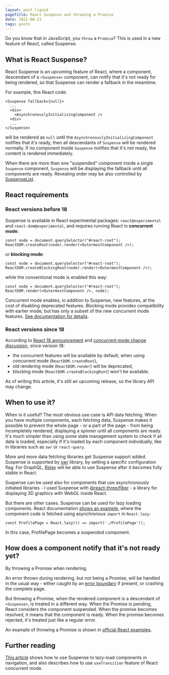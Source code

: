 ```yaml
---
layout: post.liquid
pageTitle: React Suspense and throwing a Promise
date: 2021-06-21
tags: posts
---
```


Do you know that in JavaScript, you `throw` a `Promise`? This is used in a new feature of React, called Suspense.

## What is React Suspense?

React Suspense is an upcoming feature of React, where a component, descendant of a `<Suspense>` component, can notify that it's not ready for being rendered, so that Suspense can render a fallback in the meantime.

For example, this React code:
```
<Suspense fallback={null}>
  ...
  <div>
    <AsynchronouslyInitializingComponent />
  <div>
  ...
</Suspense>
```
will be rendered as `null` until the `AsynchronouslyInitializingComponent` notifies that it's ready, then all descendants of `Suspense` will be rendered normally. If no component inside `Suspense` notifies that it's not ready, the content is rendered immediately.

When there are more than one "suspended" component inside a single `Suspense` component, `Suspense` will be displaying the fallback until all components are ready. Revealing order may be also controlled by [SuspenseList](https://reactjs.org/docs/concurrent-mode-patterns.html#suspenselist).

## React requirements

### React versions before 18

Suspense is available in React experimental packages: `react@experimental` and `react-dom@experimental`, and requires running React in **concurrent mode**:
```
const node = document.querySelector("#react-root");
ReactDOM.createRoot(node).render(<OutermostComponent />);
```
or **blocking mode**:
```
const node = document.querySelector("#react-root");
ReactDOM.createBlockingRoot(node).render(<OutermostComponent />);
```
while the conventional mode is enabled this way:
```
const node = document.querySelector("#react-root");
ReactDOM.render(<OutermostComponent />, node);
```
Concurrent mode enables, in addition to Suspense, new features, at the cost of disabling deprecated features. Blocking mode provides compatibility with earlier mode, but has only a subset of the new concurrent mode features. [See documentation for details](https://reactjs.org/docs/concurrent-mode-adoption.html).

### React versions since 18

According to [React 18 announcement](https://reactjs.org/blog/2021/06/08/the-plan-for-react-18.html) and [concurrent mode change discussion](https://github.com/reactwg/react-18/discussions/64), since version 18:
- the concurrent features will be available by default, when using concurrent mode (`ReactDOM.createRoot`),
- old rendering mode (`ReactDOM.render`) will be deprecated,
- blocking mode (`ReactDOM.createBlockingRoot`) won't be available.

As of writing this article, it's still an upcoming release, so the library API may change.

## When to use it?

When is it useful? The most obvious use case is API data fetching. When you have multiple components, each fetching data, Suspense makes it possible to prevent the whole page - or a part of the page - from being incompletely rendered, displaying a spinner until all components are ready. It's much simpler than using some state management system to check if all data is loaded, especially if it's loaded by each component individually, like in libraries such as `swr` or `react-query`.

More and more data fetching libraries get Suspense support added. Suspense is supported by [swr](https://www.npmjs.com/package/swr) library, by setting a specific configuration flag. For GraphQL, [Relay](https://relay.dev/docs/migration-and-compatibility/suspense-compatibility/) will be able to use Suspense after it becomes fully stable in React.

Suspense can be used also for components that use asynchronously initiated libraries - I used Suspense with [@react-three/fiber](https://www.npmjs.com/package/@react-three/fiber) - a library for displaying 3D graphics with WebGL inside React.

But there are other cases. Suspense can be used for lazy loading components. React documentation [shows an example](https://reactjs.org/docs/concurrent-mode-suspense.html), where the component code is fetched using asynchronous `import` in `React.lazy`:
```
const ProfilePage = React.lazy(() => import('./ProfilePage'));
```
In this case, ProfilePage becomes a suspended component.

## How does a component notify that it's not ready yet?

By throwing a Promise when rendering.

An error thrown during rendering, but not being a Promise, will be handled in the usual way - either caught by an [error boundary](https://reactjs.org/docs/error-boundaries.html) if present, or crashing the complete page.

But throwing a Promise, when the rendered component is a descendant of `<Suspense>`, is treated in a different way. When the Promise is pending, React considers the component suspended. When the promise becomes resolved, it means that the component is ready. When the promise becomes rejected, it's treated just like a regular error.

An example of throwing a Promise is shown in [official React examples](https://codesandbox.io/s/jovial-lalande-26yep?file=/src/fakeApi.js).

## Further reading

[This article](https://css-tricks.com/react-suspense-in-practice/) shows how to use Suspense to lazy-load components in navigation, and also describes how to use `useTransition` feature of React concurrent mode.
